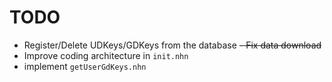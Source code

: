# TODO
- Register/Delete UDKeys/GDKeys from the database
~~- Fix data download~~
- Improve coding architecture in `init.nhn`
- implement `getUserGdKeys.nhn`
